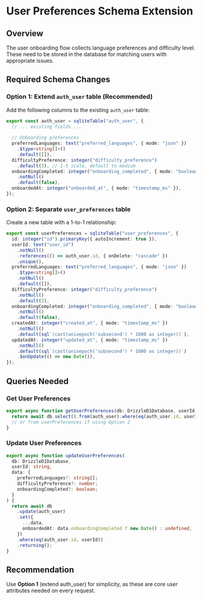 # User Preferences Schema Extension

## Overview
The user onboarding flow collects language preferences and difficulty level. These need to be stored in the database for matching users with appropriate issues.

## Required Schema Changes

### Option 1: Extend `auth_user` table (Recommended)
Add the following columns to the existing `auth_user` table:

```typescript
export const auth_user = sqliteTable("auth_user", {
  // ... existing fields ...
  
  // Onboarding preferences
  preferredLanguages: text("preferred_languages", { mode: "json" })
    .$type<string[]>()
    .default([]),
  difficultyPreference: integer("difficulty_preference")
    .default(3), // 1-5 scale, default to medium
  onboardingCompleted: integer("onboarding_completed", { mode: "boolean" })
    .notNull()
    .default(false),
  onboardedAt: integer("onboarded_at", { mode: "timestamp_ms" }),
});
```

### Option 2: Separate `user_preferences` table
Create a new table with a 1-to-1 relationship:

```typescript
export const userPreferences = sqliteTable("user_preferences", {
  id: integer("id").primaryKey({ autoIncrement: true }),
  userId: text("user_id")
    .notNull()
    .references(() => auth_user.id, { onDelete: "cascade" })
    .unique(),
  preferredLanguages: text("preferred_languages", { mode: "json" })
    .$type<string[]>()
    .notNull()
    .default([]),
  difficultyPreference: integer("difficulty_preference")
    .notNull()
    .default(3),
  onboardingCompleted: integer("onboarding_completed", { mode: "boolean" })
    .notNull()
    .default(false),
  createdAt: integer("created_at", { mode: "timestamp_ms" })
    .notNull()
    .default(sql`(cast(unixepoch('subsecond') * 1000 as integer))`),
  updatedAt: integer("updated_at", { mode: "timestamp_ms" })
    .notNull()
    .default(sql`(cast(unixepoch('subsecond') * 1000 as integer))`)
    .$onUpdate(() => new Date()),
});
```

## Queries Needed

### Get User Preferences
```typescript
export async function getUserPreferences(db: DrizzleD1Database, userId: string) {
  return await db.select().from(auth_user).where(eq(auth_user.id, userId)).get();
  // or from userPreferences if using Option 2
}
```

### Update User Preferences
```typescript
export async function updateUserPreferences(
  db: DrizzleD1Database, 
  userId: string,
  data: {
    preferredLanguages?: string[];
    difficultyPreference?: number;
    onboardingCompleted?: boolean;
  }
) {
  return await db
    .update(auth_user)
    .set({
      ...data,
      onboardedAt: data.onboardingCompleted ? new Date() : undefined,
    })
    .where(eq(auth_user.id, userId))
    .returning();
}
```

## Recommendation
Use **Option 1** (extend auth_user) for simplicity, as these are core user attributes needed on every request.

